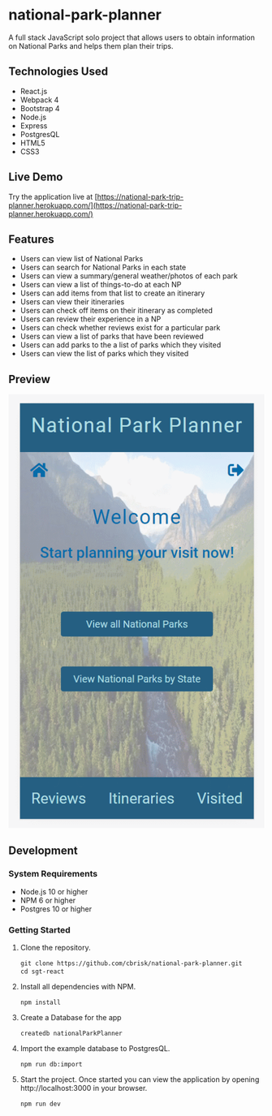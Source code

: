 # national-park-planner

A full stack JavaScript solo project that allows users to obtain information on National Parks and helps them plan their trips.

## Technologies Used

- React.js
- Webpack 4
- Bootstrap 4
- Node.js
- Express
- PostgresQL
- HTML5
- CSS3


## Live Demo

Try the application live at [https://national-park-trip-planner.herokuapp.com/](https://national-park-trip-planner.herokuapp.com/)

## Features

- Users can view list of National Parks
- Users can search for National Parks in each state
- Users can view a summary/general weather/photos of each park
- Users can view a list of things-to-do at each NP
- Users can add items from that list to create an itinerary
- Users can view their itineraries
- Users can check off items on their itinerary as completed
- Users can review their experience in a NP
- Users can check whether reviews exist for a particular park
- Users can view a list of parks that have been reviewed
- Users can add parks to the a list of parks which they visited
- Users can view the list of parks which they visited


## Preview

![Preview image of National Park Planner](server/public/preview-app.gif)

## Development

### System Requirements

- Node.js 10 or higher
- NPM 6 or higher
- Postgres 10 or higher

### Getting Started

1. Clone the repository.

    ```shell
    git clone https://github.com/cbrisk/national-park-planner.git
    cd sgt-react
    ```

1. Install all dependencies with NPM.

    ```shell
    npm install
    ```
    
1. Create a Database for the app

    ```shell
    createdb nationalParkPlanner
    ```

1. Import the example database to PostgresQL.

    ```shell
    npm run db:import
    ```

1. Start the project. Once started you can view the application by opening http://localhost:3000 in your browser.

    ```shell
    npm run dev
    ```
